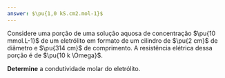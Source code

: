 ```yaml
---
answer: $\pu{1,0 kS.cm2.mol-1}$
---
```


Considere uma porção de uma solução aquosa de concentração $\pu{10 mmol.L-1}$ de um eletrólito em formato de um cilindro de $\pu{2 cm}$ de diâmetro e $\pu{314 cm}$ de comprimento. A resistência elétrica dessa porção é de $\pu{10 k \Omega}$.

**Determine** a condutividade molar do eletrólito.
